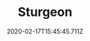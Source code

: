 ---
templateKey: blog-post
featuredpost: false
date: 2020-02-17T15:45:45.711Z
type: fish
title: Sturgeon
description: An ancient bottom-feeder with a dwindling population. Females can live up to 150 years.
note: 
sellPrice: 200
featuredimage: /img/Sturgeon.png
tags:
  - Mountain
  - 6am – 7pm
  - Summer
  - Winter
  - AnyWeather
  - Mountain Fish Bundle
  - Willy
---